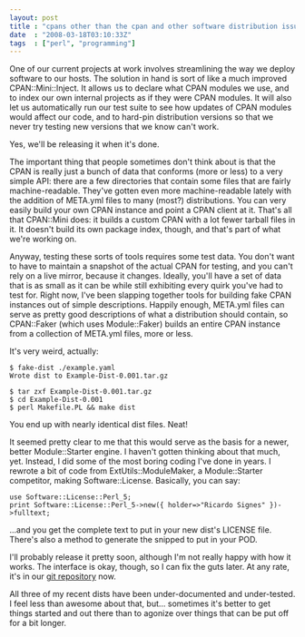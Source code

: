 ```yaml
---
layout: post
title : "cpans other than the cpan and other software distribution issues"
date  : "2008-03-18T03:10:33Z"
tags  : ["perl", "programming"]
---
```

One of our current projects at work involves streamlining the way we deploy
software to our hosts.  The solution in hand is sort of like a much improved
CPAN::Mini::Inject.  It allows us to declare what CPAN modules we use, and to
index our own internal projects as if they were CPAN modules.  It will also let
us automatically run our test suite to see how updates of CPAN modules would
affect our code, and to hard-pin distribution versions so that we never try
testing new versions that we know can't work.

Yes, we'll be releasing it when it's done.

The important thing that people sometimes don't think about is that the CPAN is
really just a bunch of data that conforms (more or less) to a very simple API:
there are a few directories that contain some files that are fairly
machine-readable.  They've gotten even more machine-readable lately with the
addition of META.yml files to many (most?) distributions.  You can very easily
build your own CPAN instance and point a CPAN client at it.  That's all that
CPAN::Mini does: it builds a custom CPAN with a lot fewer tarball files in it.
It doesn't build its own package index, though, and that's part of what we're
working on.

Anyway, testing these sorts of tools requires some test data.  You don't want
to have to maintain a snapshot of the actual CPAN for testing, and you can't
rely on a live mirror, because it changes.  Ideally, you'll have a set of data
that is as small as it can be while still exhibiting every quirk you've had to
test for.  Right now, I've been slapping together tools for building fake CPAN
instances out of simple descriptions.  Happily enough, META.yml files can serve
as pretty good descriptions of what a distribution should contain, so
CPAN::Faker (which uses Module::Faker) builds an entire CPAN instance from a
collection of META.yml files, more or less.

It's very weird, actually:

    $ fake-dist ./example.yaml
    Wrote dist to Example-Dist-0.001.tar.gz

    $ tar zxf Example-Dist-0.001.tar.gz
    $ cd Example-Dist-0.001
    $ perl Makefile.PL && make dist

You end up with nearly identical dist files.  Neat!

It seemed pretty clear to me that this would serve as the basis for a newer,
better Module::Starter engine.  I haven't gotten thinking about that much, yet.
Instead, I did some of the most boring coding I've done in years.  I rewrote a
bit of code from ExtUtils::ModuleMaker, a Module::Starter competitor, making
Software::License.  Basically, you can say:

    use Software::License::Perl_5;
    print Software::License::Perl_5->new({ holder=>"Ricardo Signes" })->fulltext;

...and you get the complete text to put in your new dist's LICENSE file.
There's also a method to generate the snipped to put in your POD.

I'll probably release it pretty soon, although I'm not really happy with how it
works.  The interface is okay, though, so I can fix the guts later.  At any
rate, it's in our [git
repository](http://git.codesimply.com/?p=Software-License;a=summary) now.

All three of my recent dists have been under-documented and under-tested.  I
feel less than awesome about that, but... sometimes it's better to get things
started and out there than to agonize over things that can be put off for a bit
longer.

